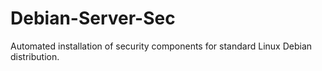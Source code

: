 # Debian-Server-Sec
Automated installation of security components for standard Linux Debian distribution.
